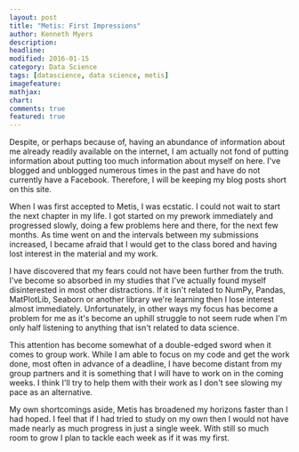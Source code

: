 ```yaml
---
layout: post
title: "Metis: First Impressions"
author: Kenneth Myers
description:
headline:
modified: 2016-01-15
category: Data Science
tags: [datascience, data science, metis]
imagefeature:
mathjax:
chart:
comments: true
featured: true
---
```


Despite, or perhaps because of, having an abundance of information about me already readily available on the internet, I am actually not fond of putting information about putting too much information about myself on here. I've blogged and unblogged numerous times in the past and have do not currently have a Facebook. Therefore, I will be keeping my blog posts short on this site.

When I was first accepted to Metis, I was ecstatic. I could not wait to start the next chapter in my life. I got started on my prework immediately and progressed slowly, doing a few problems here and there, for the next few months. As time went on and the intervals between my submissions increased, I became afraid that I would get to the class bored and having lost interest in the material and my work.

I have discovered that my fears could not have been further from the truth. I've become so absorbed in my studies that I've actually found myself disinterested in most other distractions. If it isn't related to NumPy, Pandas, MatPlotLib, Seaborn or another library we're learning then I lose interest almost immediately. Unfortunately, in other ways my focus has become a problem for me as it's become an uphill struggle to not seem rude when I'm only half listening to anything that isn't related to data science.

This attention has become somewhat of a double-edged sword when it comes to group work. While I am able to focus on my code and get the work done, most often in advance of a deadline, I have become distant from my group partners and it is something that I will have to work on in the coming weeks. I think I'll try to help them with their work as I don't see slowing my pace as an alternative.

My own shortcomings aside, Metis has broadened my horizons faster than I had hoped. I feel that if I had tried to study on my own then I would not have made nearly as much progress in just a single week. With still so much room to grow I plan to tackle each week as if it was my first.
